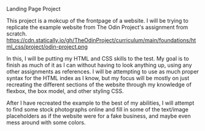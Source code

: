 Landing Page Project

This project is a mokcup of the frontpage of a website. I will be trying to replicate the example website from The Odin Project's assignment from scratch. https://cdn.statically.io/gh/TheOdinProject/curriculum/main/foundations/html_css/project/odin-project.png

In this, I will be putting my HTML and CSS skills to the test.  My goal is to finish as much of it as I can without having to look anything up, using any other assignments as references.  I will be attempting to use as much proper syntax for the HTML index as I know, but my focus will be mostly on just recreating the different sections of the website through my knowledge of flexbox, the box model, and other styling CSS.  

After I have recreated the example to the best of my abilities, I will attempt to find some stock photographs online and fill in some of the text/image placeholders as if the website were for a fake business, and maybe even mess around with some colors.  
